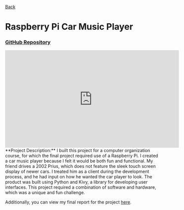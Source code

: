 <div class="back">
 
<a href="https://sarafiskray.github.io/"> 
<div class="back">
<i style="font-size: 20px;" class="fa fa-chevron-left"></i> Back 
</div>
</a></div>

# Raspberry Pi Car Music Player
### <a href="https://github.com/sarafiskray/Pi-Car-Music-Player" target="_blank">GitHub Repository</a>

<iframe width="560" height="315" src="https://www.youtube.com/embed/ZqPi7cyNUVQ" frameborder="0" allow="accelerometer; autoplay; clipboard-write; encrypted-media; gyroscope; picture-in-picture" allowfullscreen></iframe>

<!--

<img src="images/piplayer.png?raw=true" width="100%" />
Raspberry Pi Car Player in use.  <a href="https://www.youtube.com/watch?v=ZqPi7cyNUVQ" target="_blank">Watch the full video on YouTube.</a>

-->

<br>
**Project Description:**
I built this project for a computer organization course, for which the final project required use of a Raspberry Pi.  I created a car music player because I felt it would be both fun and functional.  My friend drives a 2002 Prius, which does not feature the sleek touch screen display of newer cars.  I treated him as a client during the development process, and he had input on how he wanted the car player to look.  The product was built using Python and Kivy, a library for developing user interfaces.  This project required a combination of software and hardware, which was a unique and fun challenge.


Additionally, you can view my final report for the project <a href="/pdf/CS121_FinalReport.pdf" target="_blank">here</a>.

